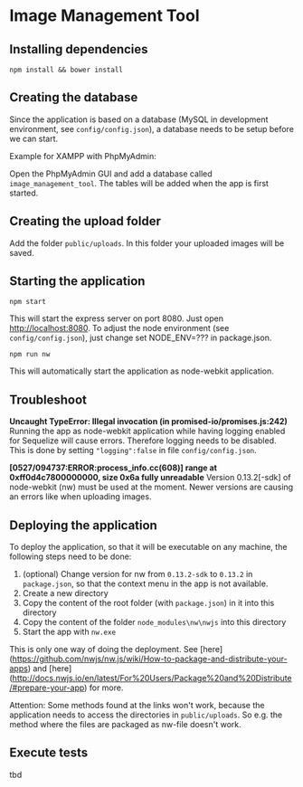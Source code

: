 # Image Management Tool

## Installing dependencies

```
npm install && bower install
```

## Creating the database

Since the application is based on a database (MySQL in development environment, see ```config/config.json```), a database needs
to be setup before we can start.

Example for XAMPP with PhpMyAdmin:

Open the PhpMyAdmin GUI and add a database called ```image_management_tool```. The tables will be added when the app is first started.

## Creating the upload folder

Add the folder ```public/uploads```. In this folder your uploaded images will be saved.

## Starting the application

```
npm start
```
This will start the express server on port 8080. Just open [http://localhost:8080](http://localhost:8080).
To adjust the node environment (see ```config/config.json```), just change set NODE_ENV=??? in package.json.

```
npm run nw
```
This will automatically start the application as node-webkit application.

## Troubleshoot

**Uncaught TypeError: Illegal invocation (in promised-io/promises.js:242)**
Running the app as node-webkit application while having logging enabled for Sequelize will cause errors. Therefore logging needs to
be disabled. This is done by setting ```"logging":false``` in file ```config/config.json```.

**[0527/094737:ERROR:process_info.cc(608)] range at 0xff0d4c7800000000, size 0x6a fully unreadable**
Version 0.13.2[-sdk] of node-webkit (nw) must be used at the moment. Newer versions are causing an errors like when uploading images.

## Deploying the application

To deploy the application, so that it will be executable on any machine, the following steps need to be done:

1. (optional) Change version for nw from ```0.13.2-sdk``` to ```0.13.2``` in ```package.json```, so that the context menu in the app is not available.
2. Create a new directory
3. Copy the content of the root folder (with ```package.json```) in it into this directory
4. Copy the content of the folder ```node_modules\nw\nwjs``` into this directory
5. Start the app with ```nw.exe```

This is only one way of doing the deployment. See
[here]
(https://github.com/nwjs/nw.js/wiki/How-to-package-and-distribute-your-apps)
and
[here]
(http://docs.nwjs.io/en/latest/For%20Users/Package%20and%20Distribute/#prepare-your-app)
for more.

Attention: Some methods found at the links won't work, because the application needs to access the directories in ```public/uploads```.
So e.g. the method where the files are packaged as nw-file doesn't work.


## Execute tests

tbd
